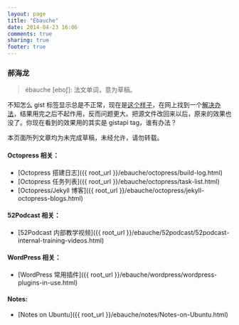 ```yaml
---
layout: page
title: "Ébauche"
date: 2014-04-23 16:06
comments: true
sharing: true
footer: true
---
```

### 郝海龙

>ébauche [ebo∫]: 法文单词，意为草稿。

不知怎么 gist 标签显示总是不正常，现在是[这个样子](http://shengmingzhiqing.com/ebauche/test.html)，在网上找到一个[解决办法](http://devspade.com/blog/2013/08/06/fixing-gist-embeds-in-octopress/)，结果用完之后不起作用，反而问题更大。把源文件改回来以后，原来的效果也没了。你现在看到的效果用的其实是 gistapi tag，谁有办法？

本页面所列文章均为未完成草稿，未经允许，请勿转载。

#### Octopress 相关：
* [Octopress 搭建日志]({{ root_url }}/ebauche/octopress/build-log.html)
* [Octopress 任务列表]({{ root_url }}/ebauche/octopress/task-list.html)
* [Octopress/Jekyll 博客]({{ root_url }}/ebauche/octopress/jekyll-octopress-blogs.html)

#### 52Podcast 相关：
* [52Podcast 内部教学视频]({{ root_url }}/ebauche/52podcast/52podcast-internal-training-videos.html)

#### WordPress 相关：
* [WordPress 常用插件]({{ root_url }}/ebauche/wordpress/wordpress-plugins-in-use.html)

#### Notes: 
* [Notes on Ubuntu]({{ root_url }}/ebauche/notes/Notes-on-Ubuntu.html)